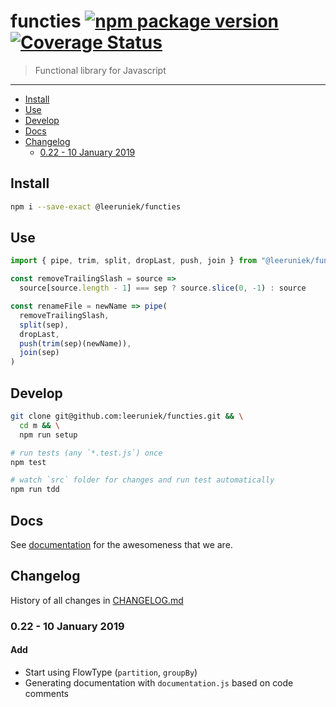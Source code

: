 # functies [![npm package version](https://badge.fury.io/js/%40leeruniek%2Ffuncties.svg)](https://badge.fury.io/js/%40leeruniek%2Ffuncties) [![Coverage Status](https://coveralls.io/repos/github/Leeruniek/functies/badge.svg?branch=master)](https://coveralls.io/github/Leeruniek/functies?branch=master)

> Functional library for Javascript 

---

<!-- MarkdownTOC levels="2,3" autolink="true" autoanchor="false" -->

- [Install](#install)
- [Use](#use)
- [Develop](#develop)
- [Docs](#docs)
- [Changelog](#changelog)
    - [0.22 - 10 January 2019](#022---10-january-2019)

<!-- /MarkdownTOC -->

## Install

```bash
npm i --save-exact @leeruniek/functies
```

## Use

```js
import { pipe, trim, split, dropLast, push, join } from "@leeruniek/functies"

const removeTrailingSlash = source =>
  source[source.length - 1] === sep ? source.slice(0, -1) : source

const renameFile = newName => pipe(
  removeTrailingSlash,
  split(sep),
  dropLast,
  push(trim(sep)(newName)),
  join(sep)
)
```

## Develop

```bash
git clone git@github.com:leeruniek/functies.git && \
  cd m && \
  npm run setup

# run tests (any `*.test.js`) once
npm test

# watch `src` folder for changes and run test automatically
npm run tdd
```

## Docs

See [documentation](https://leeruniek.github.io/functies/) for the awesomeness that we are.

## Changelog

History of all changes in [CHANGELOG.md](CHANGELOG.md)

### 0.22 - 10 January 2019

#### Add 

- Start using FlowType (`partition`, `groupBy`)
- Generating documentation with `documentation.js` based on code comments
